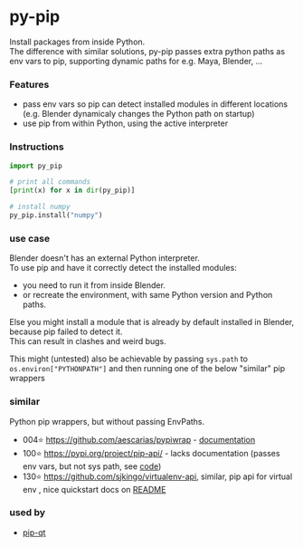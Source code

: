 # py-pip
Install packages from inside Python.  
The difference with similar solutions, py-pip passes extra python paths as env vars to pip, supporting dynamic paths for e.g. Maya, Blender, ...

### Features
- pass env vars so pip can detect installed modules in different locations (e.g. Blender dynamicaly changes the Python path on startup)
- use pip from within Python, using the active interpreter

### Instructions
```python
import py_pip

# print all commands
[print(x) for x in dir(py_pip)]

# install numpy
py_pip.install("numpy")
```

### use case
Blender doesn't has an external Python interpreter.   
To use pip and have it correctly detect the installed modules:
- you need to run it from inside Blender.
- or recreate the environment, with same Python version and Python paths.

Else you might install a module that is already by default installed in Blender, because pip failed to detect it.  
This can result in clashes and weird bugs.  

This might (untested) also be achievable by passing `sys.path` to `os.environ["PYTHONPATH"]` and then running one of the below "similar" pip wrappers

### similar
Python pip wrappers, but without passing EnvPaths.

- 004⭐ https://github.com/aescarias/pypiwrap - [documentation](https://aescarias.github.io/pypiwrap/)
- 100⭐ https://pypi.org/project/pip-api/ - lacks documentation (passes env vars, but not sys path, see [code](https://github.com/di/pip-api/blob/master/pip_api/_call.py))
- 130⭐ https://github.com/sjkingo/virtualenv-api, similar, pip api for virtual env , nice quickstart docs on [README](https://github.com/sjkingo/virtualenv-api/blob/master/README.rst)

### used by
- [pip-qt](https://github.com/hannesdelbeke/pip-qt)
